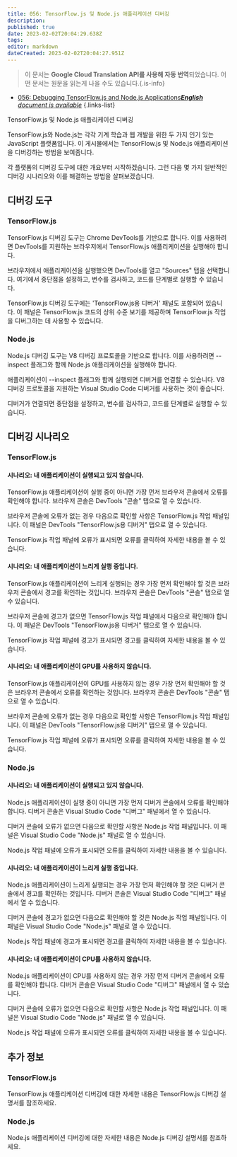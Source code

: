 ```yaml
---
title: 056: TensorFlow.js 및 Node.js 애플리케이션 디버깅
description: 
published: true
date: 2023-02-02T20:04:29.638Z
tags: 
editor: markdown
dateCreated: 2023-02-02T20:04:27.951Z
---
```


> 이 문서는 **Google Cloud Translation API를 사용해 자동 번역**되었습니다.
어떤 문서는 원문을 읽는게 나을 수도 있습니다.{.is-info}



- [056: Debugging TensorFlow.js and Node.js Applications***English** document is available*](/en/Knowledge-base/TensorFlow-js/Learning/056-debugging-tensorflow-js-and-node-js-applications)
{.links-list}


TensorFlow.js 및 Node.js 애플리케이션 디버깅

TensorFlow.js와 Node.js는 각각 기계 학습과 웹 개발을 위한 두 가지 인기 있는 JavaScript 플랫폼입니다. 이 게시물에서는 TensorFlow.js 및 Node.js 애플리케이션을 디버깅하는 방법을 보여줍니다.

각 플랫폼의 디버깅 도구에 대한 개요부터 시작하겠습니다. 그런 다음 몇 가지 일반적인 디버깅 시나리오와 이를 해결하는 방법을 살펴보겠습니다.

## 디버깅 도구

### TensorFlow.js

TensorFlow.js 디버깅 도구는 Chrome DevTools를 기반으로 합니다. 이를 사용하려면 DevTools를 지원하는 브라우저에서 TensorFlow.js 애플리케이션을 실행해야 합니다.

브라우저에서 애플리케이션을 실행했으면 DevTools를 열고 "Sources" 탭을 선택합니다. 여기에서 중단점을 설정하고, 변수를 검사하고, 코드를 단계별로 실행할 수 있습니다.

TensorFlow.js 디버깅 도구에는 'TensorFlow.js용 디버거' 패널도 포함되어 있습니다. 이 패널은 TensorFlow.js 코드의 상위 수준 보기를 제공하며 TensorFlow.js 작업을 디버그하는 데 사용할 수 있습니다.

### Node.js

Node.js 디버깅 도구는 V8 디버깅 프로토콜을 기반으로 합니다. 이를 사용하려면 --inspect 플래그와 함께 Node.js 애플리케이션을 실행해야 합니다.

애플리케이션이 --inspect 플래그와 함께 실행되면 디버거를 연결할 수 있습니다. V8 디버깅 프로토콜을 지원하는 Visual Studio Code 디버거를 사용하는 것이 좋습니다.

디버거가 연결되면 중단점을 설정하고, 변수를 검사하고, 코드를 단계별로 실행할 수 있습니다.

## 디버깅 시나리오

### TensorFlow.js

#### 시나리오: 내 애플리케이션이 실행되고 있지 않습니다.

TensorFlow.js 애플리케이션이 실행 중이 아니면 가장 먼저 브라우저 콘솔에서 오류를 확인해야 합니다. 브라우저 콘솔은 DevTools "콘솔" 탭으로 열 수 있습니다.

브라우저 콘솔에 오류가 없는 경우 다음으로 확인할 사항은 TensorFlow.js 작업 패널입니다. 이 패널은 DevTools "TensorFlow.js용 디버거" 탭으로 열 수 있습니다.

TensorFlow.js 작업 패널에 오류가 표시되면 오류를 클릭하여 자세한 내용을 볼 수 있습니다.

#### 시나리오: 내 애플리케이션이 느리게 실행 중입니다.

TensorFlow.js 애플리케이션이 느리게 실행되는 경우 가장 먼저 확인해야 할 것은 브라우저 콘솔에서 경고를 확인하는 것입니다. 브라우저 콘솔은 DevTools "콘솔" 탭으로 열 수 있습니다.

브라우저 콘솔에 경고가 없으면 TensorFlow.js 작업 패널에서 다음으로 확인해야 합니다. 이 패널은 DevTools "TensorFlow.js용 디버거" 탭으로 열 수 있습니다.

TensorFlow.js 작업 패널에 경고가 표시되면 경고를 클릭하여 자세한 내용을 볼 수 있습니다.

#### 시나리오: 내 애플리케이션이 GPU를 사용하지 않습니다.

TensorFlow.js 애플리케이션이 GPU를 사용하지 않는 경우 가장 먼저 확인해야 할 것은 브라우저 콘솔에서 오류를 확인하는 것입니다. 브라우저 콘솔은 DevTools "콘솔" 탭으로 열 수 있습니다.

브라우저 콘솔에 오류가 없는 경우 다음으로 확인할 사항은 TensorFlow.js 작업 패널입니다. 이 패널은 DevTools "TensorFlow.js용 디버거" 탭으로 열 수 있습니다.

TensorFlow.js 작업 패널에 오류가 표시되면 오류를 클릭하여 자세한 내용을 볼 수 있습니다.

### Node.js

#### 시나리오: 내 애플리케이션이 실행되고 있지 않습니다.

Node.js 애플리케이션이 실행 중이 아니면 가장 먼저 디버거 콘솔에서 오류를 확인해야 합니다. 디버거 콘솔은 Visual Studio Code "디버그" 패널에서 열 수 있습니다.

디버거 콘솔에 오류가 없으면 다음으로 확인할 사항은 Node.js 작업 패널입니다. 이 패널은 Visual Studio Code "Node.js" 패널로 열 수 있습니다.

Node.js 작업 패널에 오류가 표시되면 오류를 클릭하여 자세한 내용을 볼 수 있습니다.

#### 시나리오: 내 애플리케이션이 느리게 실행 중입니다.

Node.js 애플리케이션이 느리게 실행되는 경우 가장 먼저 확인해야 할 것은 디버거 콘솔에서 경고를 확인하는 것입니다. 디버거 콘솔은 Visual Studio Code "디버그" 패널에서 열 수 있습니다.

디버거 콘솔에 경고가 없으면 다음으로 확인해야 할 것은 Node.js 작업 패널입니다. 이 패널은 Visual Studio Code "Node.js" 패널로 열 수 있습니다.

Node.js 작업 패널에 경고가 표시되면 경고를 클릭하여 자세한 내용을 볼 수 있습니다.

#### 시나리오: 내 애플리케이션이 CPU를 사용하지 않습니다.

Node.js 애플리케이션이 CPU를 사용하지 않는 경우 가장 먼저 디버거 콘솔에서 오류를 확인해야 합니다. 디버거 콘솔은 Visual Studio Code "디버그" 패널에서 열 수 있습니다.

디버거 콘솔에 오류가 없으면 다음으로 확인할 사항은 Node.js 작업 패널입니다. 이 패널은 Visual Studio Code "Node.js" 패널로 열 수 있습니다.

Node.js 작업 패널에 오류가 표시되면 오류를 클릭하여 자세한 내용을 볼 수 있습니다.

## 추가 정보

### TensorFlow.js

TensorFlow.js 애플리케이션 디버깅에 대한 자세한 내용은 TensorFlow.js 디버깅 설명서를 참조하세요.

### Node.js

Node.js 애플리케이션 디버깅에 대한 자세한 내용은 Node.js 디버깅 설명서를 참조하세요.